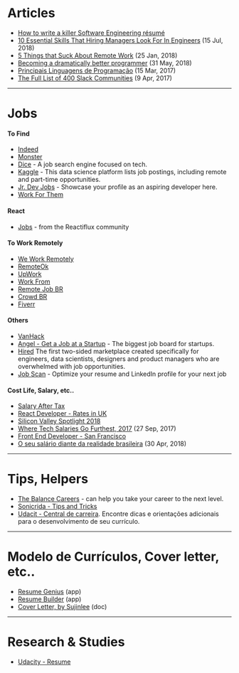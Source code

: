 # Articles

- [How to write a killer Software Engineering résumé](https://medium.freecodecamp.org/writing-a-killer-software-engineering-resume-b11c91ef699d)
- [10 Essential Skills That Hiring Managers Look For In Engineers](https://interestingengineering.com/10-essential-skills-that-hiring-managers-look-for-in-engineers) (15 Jul, 2018)
- [5 Things that Suck About Remote Work](https://shift.infinite.red/5-things-that-suck-about-remote-work-506b98dd38f9) (25 Jan, 2018)
- [Becoming a dramatically better programmer](https://recurse.henrystanley.com/post/better/) (31 May, 2018)
- [Principais Linguagens de Programação](https://becode.com.br/principais-linguagens-de-programacao/) (15 Mar, 2017)
- [The Full List of 400 Slack Communities](https://medium.com/startupsco/the-full-list-of-400-slack-communities-5545e82cf65d) (9 Apr, 2017)

---

# Jobs

#### To Find

- [Indeed](https://www.indeed.com/worldwide)
- [Monster](https://www.monster.com/geo/siteselection)
- [Dice](https://www.dice.com/) - A job search engine focused on tech.
- [Kaggle](https://www.kaggle.com/jobs) - This data science platform lists job postings, including remote and part-time opportunities.
- [Jr. Dev Jobs](https://www.jrdevjobs.com/) - Showcase your profile as an aspiring developer here.
- [Work For Them](https://www.workforthem.com/)

#### React

- [Jobs](http://jobs.reactiflux.com/) - from the Reactiflux community


#### To Work Remotely

- [We Work Remotely](https://weworkremotely.com/)
- [RemoteOk](https://remoteok.io/)
- [UpWork](https://www.upwork.com/)
- [Work From](https://workfrom.co/)
- [Remote Job BR](https://remotejobbr.github.io/)
- [Crowd BR](https://crowd.br.com/)
- [Fiverr](https://www.fiverr.com/)

#### Others

- [VanHack](https://www.vanhack.com)
- [Angel - Get a Job at a Startup](https://angel.co/) - The biggest job board for startups.
- [Hired](https://hired.com/) The first two-sided marketplace created specifically for engineers, data scientists, designers and product managers who are overwhelmed with job opportunities.
- [Job Scan](https://www.jobscan.co/) - Optimize your resume and LinkedIn profile for your next job


#### Cost Life, Salary, etc..

- [Salary After Tax](https://salaryaftertax.com/)
- [React Developer - Rates in UK](https://www.itjobswatch.co.uk/jobs/uk/react%20developer.do)
- [Silicon Valley Spotlight 2018](http://blog.indeed.com/2018/01/18/silicon-valley-hiring-spotlight/)
- [Where Tech Salaries Go Furthest, 2017](https://www.hiringlab.org/2017/09/27/tech-salaries-go-furthest-2017/) (27 Sep, 2017)
- [Front End Developer - San Francisco](https://www.payscale.com/research/US/Job=Front_End_Developer_%2f_Engineer/Salary/031ac8d9/San-Francisco-CA)
- [O seu salário diante da realidade brasileira](https://www.nexojornal.com.br/interativo/2016/01/11/O-seu-sal%C3%A1rio-diante-da-realidade-brasileira) (30 Apr, 2018)

---

# Tips, Helpers

- [The Balance Careers](https://www.thebalancecareers.com) - can help you take your career to the next level.
- [Sonicrida - Tips and Tricks](https://github.com/Sonicrida/web-dev-career-tips-and-tricks#job-hunting)
- [Udacit - Central de carreira](https://career-resource-center.udacity.com/resume). Encontre dicas e orientações adicionais para o desenvolvimento de seu currículo.

---

# Modelo de Currículos, Cover letter, etc..

- [Resume Genius](https://resumegenius.com/resume-templates) (app)
- [Resume Builder](https://www.livecareer.com/resume-builder) (app)
- [Cover Letter, by Sujinlee](https://sujinlee.me/cover-letter/) (doc)

----

# Research & Studies

- [Udacity - Resume](career/udacity-resume.md)
